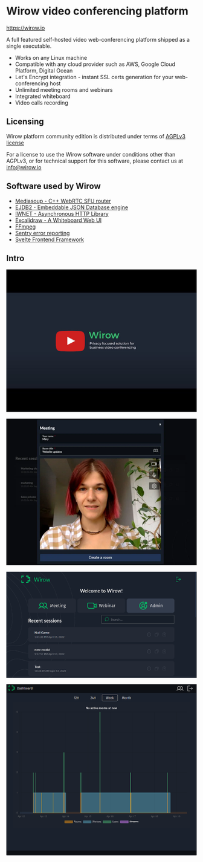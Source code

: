 # Wirow video conferencing platform

https://wirow.io

A full featured self-hosted video web-conferencing platform shipped as a single executable.

- Works on any Linux machine
- Compatible with any cloud provider such as AWS, Google Cloud Platform, Digital Ocean
- Let's Encrypt integration - instant SSL certs generation for your web-conferencing host
- Unlimited meeting rooms and webinars
- Integrated whiteboard
- Video calls recording

## Licensing

Wirow platform community edition is distributed under terms of [AGPLv3 license](https://choosealicense.com/licenses/agpl-3.0/)

For a license to use the Wirow software under conditions other than AGPLv3, or for technical support for this software,
please contact us at info@wirow.io

## Software used by Wirow

- [Mediasoup - C++ WebRTC SFU router](https://github.com/versatica/mediasoup)
- [EJDB2 - Embeddable JSON Database engine](https://github.com/Softmotions/ejdb)
- [IWNET - Asynchronous HTTP Library](https://github.com/Softmotions/iwnet)
- [Excalidraw - A Whiteboard Web UI](https://github.com/excalidraw/excalidraw)
- [FFmpeg](https://ffmpeg.org)
- [Sentry error reporting](https://sentry.io)
- [Svelte Frontend Framework](https://svelte.dev)

## Intro

[![Wirow intro](./docs/artwork/Screens/youtube.jpg)](https://www.youtube.com/watch?v=14-DI3lk_P0)

![](./docs/artwork/Screens/screen1.png)

![](./docs/artwork/Screens/screen2.png)

![](./docs/artwork/Screens/screen3.png)

